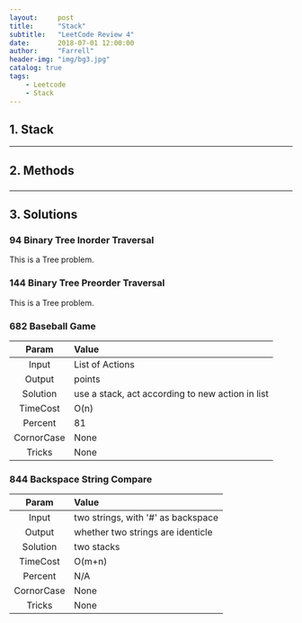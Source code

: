 ```yaml
---
layout:     post
title:      "Stack"
subtitle:   "LeetCode Review 4"
date:       2018-07-01 12:00:00
author:     "Farrell"
header-img: "img/bg3.jpg"
catalog: true
tags:
    - Leetcode
    - Stack
---
```


>

## 1. Stack

---
## 2. Methods

### <span id=""> </span>

---
## 3. Solutions

### 94 Binary Tree Inorder Traversal
This is a Tree problem.

### 144 Binary Tree Preorder Traversal
This is a Tree problem.

### 682 Baseball Game

Param|Value
:---:|:---
Input|List of Actions
Output|points
Solution|use a stack, act according to new action in list
TimeCost|O(n)
Percent|81
CornorCase|None
Tricks|None

### 844 Backspace String Compare

Param|Value
:---:|:---
Input|two strings, with '#' as backspace
Output|whether two strings are identicle
Solution|two stacks
TimeCost|O(m+n)
Percent|N/A
CornorCase|None
Tricks|None